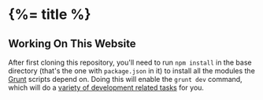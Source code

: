 # {%= title %}

## Working On This Website

After first cloning this repository, you'll need to run `npm install` in the base directory (that's the one with `package.json` in it) to install all the modules the [Grunt](http://gruntjs.com) scripts depend on. Doing this will enable the `grunt dev` command, which will do a [variety of development related tasks](https://github.com/SparkartGroupInc/solidus-site-template#grunt-tasks) for you.